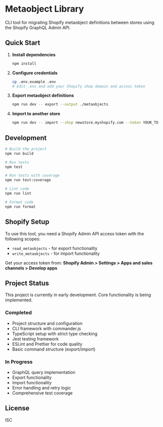 # Metaobject Library

CLI tool for migrating Shopify metaobject definitions between stores using the Shopify GraphQL Admin API.

## Quick Start

1. **Install dependencies**
   ```bash
   npm install
   ```

2. **Configure credentials**
   ```bash
   cp .env.example .env
   # Edit .env and add your Shopify shop domain and access token
   ```

3. **Export metaobject definitions**
   ```bash
   npm run dev -- export --output ./metaobjects
   ```

4. **Import to another store**
   ```bash
   npm run dev -- import --shop newstore.myshopify.com --token YOUR_TOKEN --input ./metaobjects
   ```

## Development

```bash
# Build the project
npm run build

# Run tests
npm test

# Run tests with coverage
npm run test:coverage

# Lint code
npm run lint

# Format code
npm run format
```

## Shopify Setup

To use this tool, you need a Shopify Admin API access token with the following scopes:
- `read_metaobjects` - for export functionality
- `write_metaobjects` - for import functionality

Get your access token from: **Shopify Admin > Settings > Apps and sales channels > Develop apps**

## Project Status

This project is currently in early development. Core functionality is being implemented.

### Completed
- Project structure and configuration
- CLI framework with commander.js
- TypeScript setup with strict type checking
- Jest testing framework
- ESLint and Prettier for code quality
- Basic command structure (export/import)

### In Progress
- GraphQL query implementation
- Export functionality
- Import functionality
- Error handling and retry logic
- Comprehensive test coverage

## License

ISC

